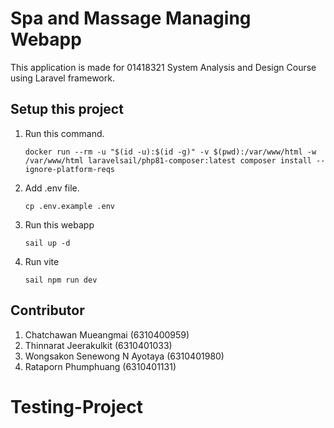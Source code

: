 # Spa and Massage Managing Webapp
This application is made for 01418321 System Analysis and Design Course using Laravel framework.

## Setup this project
1. Run this command.
    ```
   docker run --rm -u "$(id -u):$(id -g)" -v $(pwd):/var/www/html -w /var/www/html laravelsail/php81-composer:latest composer install --ignore-platform-reqs
    ```
2. Add .env file.
    ```
    cp .env.example .env
    ```
3. Run this webapp
    ```
   sail up -d
   ```
4. Run vite
    ```
    sail npm run dev
    ```

## Contributor
1. Chatchawan Mueangmai (6310400959)
2. Thinnarat Jeerakulkit (6310401033)
3. Wongsakon Senewong N Ayotaya (6310401980)
4. Rataporn Phumphuang (6310401131)
# Testing-Project
